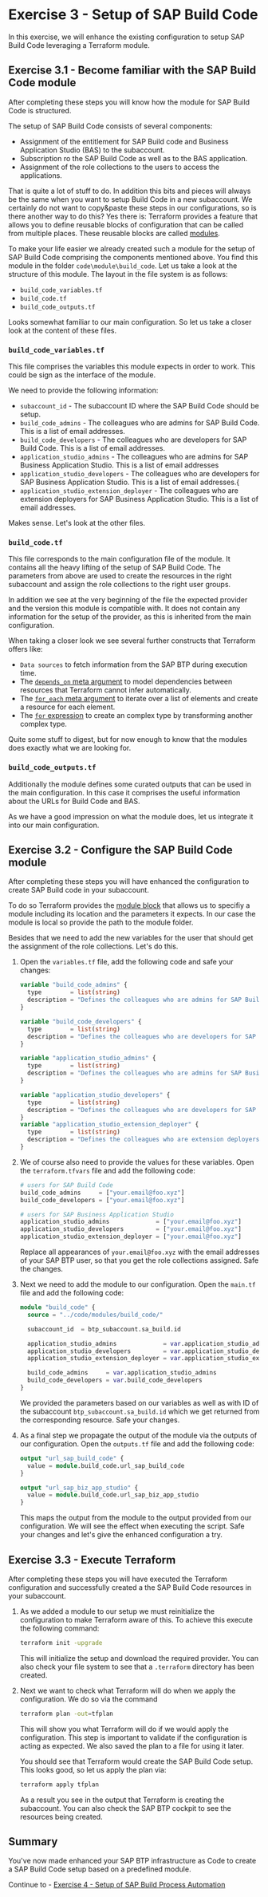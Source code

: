 # Exercise 3 - Setup of SAP Build Code

In this exercise, we will enhance the existing configuration to setup SAP Build Code leveraging a Terraform module.

## Exercise 3.1 - Become familiar with the SAP Build Code module

After completing these steps you will know how the module for SAP Build Code is structured.

The setup of SAP Build Code consists of several components:

- Assignment of the entitlement for SAP Build code and Business Application Studio (BAS) to the subaccount.
- Subscription ro the SAP Build Code as well as to the BAS application.
- Assignment of the role collections to the users to access the applications.

That is quite a lot of stuff to do. In addition this bits and pieces will always be the same when you want to setup Build Code in a new subaccount. We certainly do not want to copy&paste these steps in our configurations, so is there another way to do this? Yes there is: Terraform provides a feature that allows you to define reusable blocks of configuration that can be called from multiple places. These reusable blocks are called [modules](https://developer.hashicorp.com/terraform/language/modules).

To make your life easier we already created such a module for the setup of SAP Build Code comprising the components mentioned above. You find this module in the folder `code\module\build_code`. Let us take a look at the structure of this module. The layout in the file system is as follows:

- `build_code_variables.tf`
- `build_code.tf`
- `build_code_outputs.tf`

Looks somewhat familiar to our main configuration. So let us take a closer look at the content of these files.

### `build_code_variables.tf`

This file comprises the variables this module expects in order to work. This could be sign as the interface of the module.

We need to provide the following information:

- `subaccount_id` - The subaccount ID where the SAP Build Code should be setup.
- `build_code_admins` - The colleagues who are admins for SAP Build Code. This is a list of email addresses.
- `build_code_developers` -  The colleagues who are developers for SAP Build Code. This is a list of email addresses.
- `application_studio_admins` - The colleagues who are admins for SAP Business Application Studio. This is a list of email addresses
- `application_studio_developers` - The colleagues who are developers for SAP Business Application Studio. This is a list of email addresses.{
- `application_studio_extension_deployer` - The colleagues who are extension deployers for SAP Business Application Studio. This is a list of email addresses.

Makes sense. Let's look at the other files.

### `build_code.tf`

This file corresponds to the main configuration file of the module. It contains all the heavy lifting of the setup of SAP Build Code. The parameters from above are used to create the resources in the right subaccount and assign the role collections to the right user groups.

In addition we see at the very beginning of the file the expected provider and the version this module is compatible with. It does not contain any information for the setup of the provider, as this is inherited from the main configuration.

When taking a closer look we see several further constructs that Terraform offers like:

- `Data sources` to fetch information from the SAP BTP during execution time.
- The [`depends_on` meta argument](https://developer.hashicorp.com/terraform/language/meta-arguments/depends_on) to model dependencies between resources that Terraform cannot infer automatically.
- The [`for_each` meta argument](https://developer.hashicorp.com/terraform/language/meta-arguments/for_each) to iterate over a list of elements and create a resource for each element.
- The [`for` expression](https://developer.hashicorp.com/terraform/language/expressions/for) to create an complex type by transforming another complex type.

Quite some stuff to digest, but for now enough to know that the modules does exactly what we are looking for.

### `build_code_outputs.tf`

Additionally the module defines some curated outputs that can be used in the main configuration. In this case it comprises the useful information about the URLs for Build Code and BAS.

As we have a good impression on what the module does, let us integrate it into our main configuration.

## Exercise 3.2 - Configure the SAP Build Code module

After completing these steps you will have enhanced the configuration to create SAP Build code in your subaccount.

To do so Terraform provides the [module block](https://developer.hashicorp.com/terraform/language/modules/syntax) that allows us to specifiy a module including its location and the parameters it expects. In our case the module is local so provide the path to the module folder.

Besides that we need to add the new variables for the user that should get the assignment of the role collections. Let's do this.

1. Open the `variables.tf` file, add the following code and safe your changes:

   ``` terraform
   variable "build_code_admins" {
     type        = list(string)
     description = "Defines the colleagues who are admins for SAP Build Code."
   }
   
   variable "build_code_developers" {
     type        = list(string)
     description = "Defines the colleagues who are developers for SAP Build Code."
   }
   
   variable "application_studio_admins" {
     type        = list(string)
     description = "Defines the colleagues who are admins for SAP Business Application Studio"
   }
   
   variable "application_studio_developers" {
     type        = list(string)
     description = "Defines the colleagues who are developers for SAP Business Application Studio"
   }
   variable "application_studio_extension_deployer" {
     type        = list(string)
     description = "Defines the colleagues who are extension deployers for SAP Business Application Studio"
   }
   ```

1. We of course also need to provide the values for these variables. Open the `terraform.tfvars` file and add the following code:

   ``` terraform
   # users for SAP Build Code
   build_code_admins     = ["your.email@foo.xyz"]
   build_code_developers = ["your.email@foo.xyz"]
   
   # users for SAP Business Application Studio
   application_studio_admins             = ["your.email@foo.xyz"]
   application_studio_developers         = ["your.email@foo.xyz"]
   application_studio_extension_deployer = ["your.email@foo.xyz"]
   ```

   Replace all appearances of `your.email@foo.xyz` with the email addresses of your SAP BTP user, so that you get the role collections assigned. Safe the changes.

1. Next we need to add the module to our configuration. Open the `main.tf` file and add the following code:

   ```terraform
   module "build_code" {
     source = "../code/modules/build_code/"
   
     subaccount_id  = btp_subaccount.sa_build.id
   
     application_studio_admins             = var.application_studio_admins
     application_studio_developers         = var.application_studio_developers
     application_studio_extension_deployer = var.application_studio_extension_deployer
   
     build_code_admins     = var.application_studio_admins
     build_code_developers = var.build_code_developers
   }   
   ```

   We provided the parameters based on our variables as well as with ID of the subaccount `btp_subaccount.sa_build.id` which we get returned from the corresponding resource. Safe your changes.

1. As a final step we propagate the output of the module via the outputs of our configuration. Open the `outputs.tf` file and add the following code:

    ```terraform
    output "url_sap_build_code" {
      value = module.build_code.url_sap_build_code
    }
    
    output "url_sap_biz_app_studio" {
      value = module.build_code.url_sap_biz_app_studio
    }    
    ```

    This maps the output from the module to the output provided from our configuration. We will see the effect when executing the script. Safe your changes and let's give the enhanced configuration a try.

## Exercise 3.3 - Execute Terraform

After completing these steps you will have executed the Terraform configuration and successfully created a the SAP Build Code resources in your subaccount.

1. As we added a module to our setup we must reinitialize the configuration to make Terraform aware of this. To achieve this execute the following command:

    ```bash
    terraform init -upgrade
    ```

    This will initialize the setup and download the required provider. You can also check your file system to see that a `.terraform` directory has been created.

1. Next we want to check what Terraform will do when we apply the configuration. We do so via the command

    ```bash
    terraform plan -out=tfplan
    ```

    This will show you what Terraform will do if we would apply the configuration. This step is important to validate if the configuration is acting as expected. We also saved the plan to a file for using it later.

    You should see that Terraform would create the SAP Build Code setup. This looks good, so let us apply the plan via:

    ```bash
    terraform apply tfplan
    ```

    As a result you see in the output that Terraform is creating the subaccount. You can also check the SAP BTP cockpit to see the resources being created.

## Summary

You've now made enhanced your SAP BTP infrastructure as Code to create a SAP Build Code setup based on a predefined module.

Continue to - [Exercise 4 - Setup of SAP Build Process Automation](../ex4/README.md)
